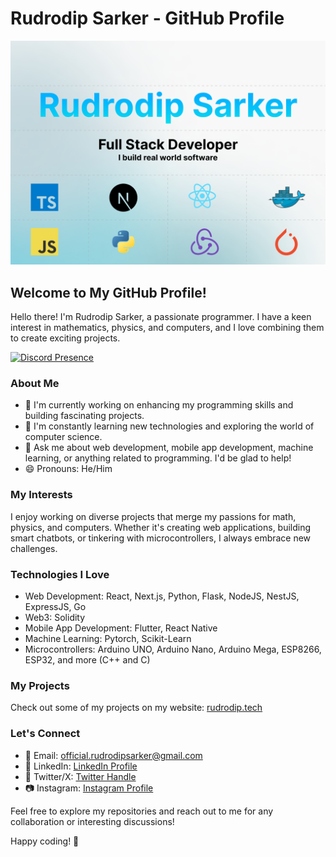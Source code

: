 # Rudrodip Sarker - GitHub Profile

![Profile Banner](https://raw.githubusercontent.com/rudrodip/rudrodip/main/og.png)

## Welcome to My GitHub Profile!

Hello there! I'm Rudrodip Sarker, a passionate programmer. I have a keen interest in mathematics, physics, and computers, and I love combining them to create exciting projects.

[![Discord Presence](https://lanyard.cnrad.dev/api/841126921886498817)](https://discord.com/users/841126921886498817)

### About Me

- 🔭 I'm currently working on enhancing my programming skills and building fascinating projects.
- 🌱 I'm constantly learning new technologies and exploring the world of computer science.
- 💬 Ask me about web development, mobile app development, machine learning, or anything related to programming. I'd be glad to help!
- 😄 Pronouns: He/Him

### My Interests

I enjoy working on diverse projects that merge my passions for math, physics, and computers. Whether it's creating web applications, building smart chatbots, or tinkering with microcontrollers, I always embrace new challenges.

### Technologies I Love

- Web Development: React, Next.js, Python, Flask, NodeJS, NestJS, ExpressJS, Go
- Web3: Solidity
- Mobile App Development: Flutter, React Native
- Machine Learning: Pytorch, Scikit-Learn
- Microcontrollers: Arduino UNO, Arduino Nano, Arduino Mega, ESP8266, ESP32, and more (C++ and C)

### My Projects

Check out some of my projects on my website: [rudrodip.tech](https://rudrodip.tech)

### Let's Connect

- 📧 Email: official.rudrodipsarker@gmail.com
- 💼 LinkedIn: [LinkedIn Profile](https://www.linkedin.com/in/rudrodip)
- 📘 Twitter/X: [Twitter Handle](https://www.twitter.com/rds_agi)
- 📷 Instagram: [Instagram Profile](https://instagram.com/rds_agi)

Feel free to explore my repositories and reach out to me for any collaboration or interesting discussions!

Happy coding! 🚀
